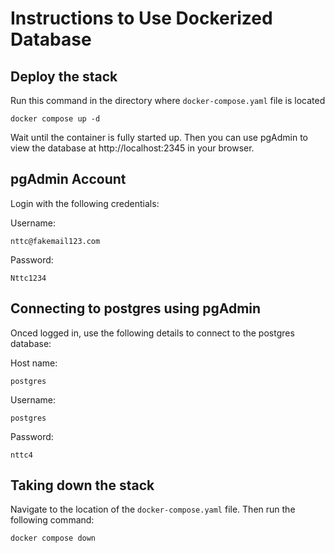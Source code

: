 # Instructions to Use Dockerized Database

## Deploy the stack

Run this command in the directory where `docker-compose.yaml` file is located

```
docker compose up -d
```

Wait until the container is fully started up. Then you can use pgAdmin to view the database at http://localhost:2345 in your browser.

## pgAdmin Account

Login with the following credentials:

Username:

```
nttc@fakemail123.com
```

Password:

```
Nttc1234
```

## Connecting to postgres using pgAdmin

Onced logged in, use the following details to connect to the postgres database:

Host name:

```
postgres
```

Username:

```
postgres
```

Password:

```
nttc4
```

## Taking down the stack

Navigate to the location of the `docker-compose.yaml` file. Then run the following command:

```
docker compose down
```
